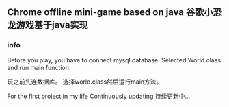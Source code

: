 ## Chrome offline mini-game based on java 谷歌小恐龙游戏基于java实现


### info
Before you play, you have to connect mysql database.
Selected World.class and run main function.

玩之前先连数据库。
选择world.class然后运行main方法。

For the first project in my life
Continuously updating 持续更新中...
